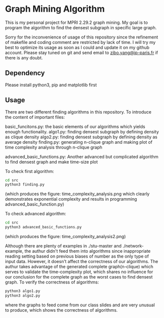 # Graph Mining Algorithm

This is my personal project for MPRI 2.29.2 graph mining. My goal is to program the algorithm to find the densest subgraph in specific large graph.

Sorry for the inconvenience of usage of this repository since the refinement of makefile and coding comment are restricted by lack of time. I will try my best to optimize its usage as soon as I could and update it on my github account. Please stay tuned on git and send email to zibo.yang@ip-paris.fr if there is any doubt.

## Dependency
Please install python3, pip and matplotlib first

## Usage
There are two different finding algorithms in this repository. To introduce the content of important files:

basic_funcitons.py: the basic elements of our algorithms which yields enough functionality.
algo1.py: finding densest subgraph by defining density as clique density
algo2.py: finding densest subgraph by defining density as average density
finding.py: generating n-clique graph and making plot of time complexity analysis through n-clique graph

advanced_basic_functions.py: Another advanced but complicated algorithm to find densest graph and make time-size plot

To check first algorithm:
```bash
cd src
python3 finding.py
```
(which produces the figure: time_complexity_analysis.png which clearly demonstrates exponential complexity and results in programming advanced_basic_function.py)

To check advanced algorithm:
```bash
cd src
python3 advanced_basic_functions.py
```
(which produces the figure: time_complexity_analysis2.png)

Although there are plenty of examples in ./stu-master and ./network-example, the authur didn't feed them into algorithms since inappropriate
reading setting based on previous biases of number as the only type of input data. However, it doesn't affect the correctness of our algorithms. The authur takes advantage of the generated complete graph(n-clique) which serves to validate the time-complexity plot, which shares no influence for our conclusion for the complete graph as the worst cases to find densest graph. To verify the correctness of algorithms:
```bash
python3 algo1.py
python3 algo2.py
```
where the graphs to feed come from our class slides and are very unusual to produce, which shows the correctness of algorithms. 
